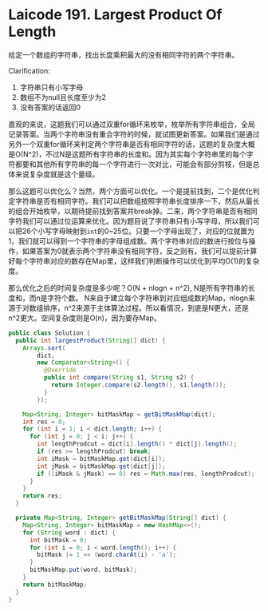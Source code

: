 # Laicode 191. Largest Product Of Length

给定一个数组的字符串，找出长度乘积最大的没有相同字符的两个字符串。

Clarification:
1. 字符串只有小写字母
2. 数组不为null且长度至少为2
3. 没有答案的话返回0

直观的来说，这题我们可以通过双重for循环来枚举，枚举所有字符串组合，全局记录答案。当两个字符串没有重合字符的时候，就试图更新答案。如果我们是通过另外一个双重for循环来判定两个字符串是否有相同字符的话，这题的复杂度大概是O(N^2)，不过N是这题所有字符串的长度和。因为其实每个字符串里的每个字符都要和其他所有字符串的每一个字符进行一次对比，可能会有部分剪枝，但是总体来说复杂度就是这个量级。

那么这题可以优化么？当然，两个方面可以优化。一个是提前找到，二个是优化判定字符串是否有相同字符。我们可以把数组按照字符串长度排序一下，然后从最长的组合开始枚举，以期待提前找到答案并break掉。二来，两个字符串是否有相同字符我们可以通过位运算来优化。因为题目说了字符串只有小写字母，所以我们可以把26个小写字母映射到`int`的0~25位。只要一个字母出现了，对应的位就置为1，我们就可以得到一个字符串的字母组成数。两个字符串对应的数进行按位与操作，如果答案为0就表示两个字符串没有相同字符，反之则有。我们可以提前计算好每个字符串对应的数存在Map里，这样我们判断操作可以优化到平均O(1)的复杂度。

那么优化之后的时间复杂度是多少呢？O(N + nlogn + n^2), N是所有字符串的长度和，而n是字符个数。 N来自于建立每个字符串到对应组成数的Map，nlogn来源于对数组排序，n^2来源于主体算法过程。所以看情况，到底是N更大，还是n^2更大。空间复杂度则是O(n)，因为要存Map。


```java
public class Solution {
  public int largestProduct(String[] dict) {
    Arrays.sort(
        dict,
        new Comparator<String>() {
          @Override
          public int compare(String s1, String s2) {
            return Integer.compare(s2.length(), s1.length());
          }
        });

    Map<String, Integer> bitMaskMap = getBitMaskMap(dict);
    int res = 0;
    for (int i = 1; i < dict.length; i++) {
      for (int j = 0; j < i; j++) {
        int lengthProdcut = dict[i].length() * dict[j].length();
        if (res >= lengthProdcut) break;
        int iMask = bitMaskMap.get(dict[i]);
        int jMask = bitMaskMap.get(dict[j]);
        if ((iMask & jMask) == 0) res = Math.max(res, lengthProdcut);
      }
    }
    return res;
  }

  private Map<String, Integer> getBitMaskMap(String[] dict) {
    Map<String, Integer> bitMaskMap = new HashMap<>();
    for (String word : dict) {
      int bitMask = 0;
      for (int i = 0; i < word.length(); i++) {
        bitMask |= 1 << (word.charAt(i) - 'a');
      }
      bitMaskMap.put(word, bitMask);
    }
    return bitMaskMap;
  }
}
```